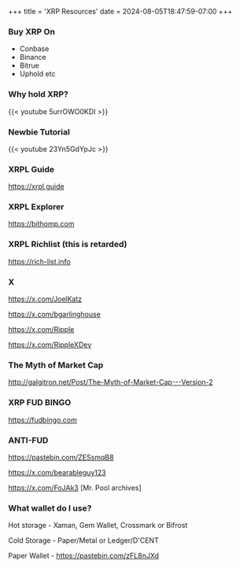 +++
title = 'XRP Resources'
date = 2024-08-05T18:47:59-07:00
+++
### Buy XRP On
- Conbase
- Binance
- Bitrue
- Uphold etc

### Why hold XRP?
{{< youtube 5urrOWO0KDI >}}

### Newbie Tutorial
{{< youtube 23Yn5GdYpJc >}}

### XRPL Guide
https://xrpl.guide

### XRPL Explorer
https://bithomp.com

### XRPL Richlist (this is retarded)
https://rich-list.info

### X
https://x.com/JoelKatz

https://x.com/bgarlinghouse

https://x.com/Ripple

https://x.com/RippleXDev

### The Myth of Market Cap
http://galgitron.net/Post/The-Myth-of-Market-Cap---Version-2

### XRP FUD BINGO
https://fudbingo.com

### ANTI-FUD
https://pastebin.com/ZESsmqB8

https://x.com/bearableguy123

https://x.com/FoJAk3 [Mr. Pool archives]

### What wallet do I use?
Hot storage - Xaman, Gem Wallet, Crossmark or Bifrost

Cold Storage - Paper/Metal or Ledger/D'CENT

Paper Wallet - https://pastebin.com/zFL8nJXd
